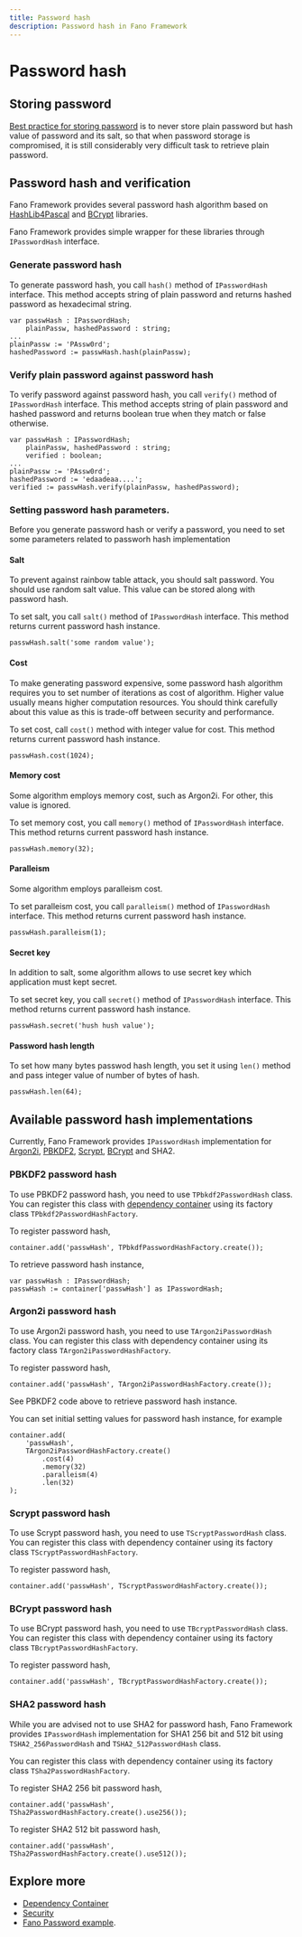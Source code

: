 ```yaml
---
title: Password hash
description: Password hash in Fano Framework
---
```


<h1 class="major">Password hash</h1>

## Storing password

[Best practice for storing password](https://cheatsheetseries.owasp.org/cheatsheets/Password_Storage_Cheat_Sheet.html) is to never store plain password but hash value of password and its salt, so that when password storage is compromised, it is still considerably very difficult task to retrieve plain password.

## Password hash and verification

Fano Framework provides several password hash algorithm based on [HashLib4Pascal](https://github.com/Xor-el/HashLib4Pascal) and [BCrypt](https://github.com/viniciussanchez/bcrypt) libraries.

Fano Framework provides simple wrapper for these libraries through `IPasswordHash` interface.

### Generate password hash

To generate password hash, you call `hash()` method of `IPasswordHash` interface. This method accepts string of plain password and returns hashed password as hexadecimal string.
```
var passwHash : IPasswordHash;
    plainPassw, hashedPassword : string;
...
plainPassw := 'PAssw0rd';
hashedPassword := passwHash.hash(plainPassw);
```

### Verify plain password against password hash

To verify password against password hash, you call `verify()` method of `IPasswordHash` interface. This method accepts string of plain password and hashed password and returns boolean true when they match or false otherwise.

```
var passwHash : IPasswordHash;
    plainPassw, hashedPassword : string;
    verified : boolean;
...
plainPassw := 'PAssw0rd';
hashedPassword := 'edaadeaa....';
verified := passwHash.verify(plainPassw, hashedPassword);
```
### Setting password hash parameters.
Before you generate password hash or verify a password, you need to set some parameters related to passworh hash implementation

#### Salt
To prevent against rainbow table attack, you should salt password. You should use random salt value. This value can be stored along with password hash.

To set salt, you call `salt()` method of `IPasswordHash` interface. This method returns current password hash instance.

```
passwHash.salt('some random value');
```

#### Cost
To make generating password expensive, some password hash algorithm requires you to set number of iterations as cost of algorithm.
Higher value usually means higher computation resources. You should think carefully about this value as this is trade-off between security and performance.

To set cost, call `cost()` method with integer value for cost.
This method returns current password hash instance.

```
passwHash.cost(1024);
```

#### Memory cost
Some algorithm employs memory cost, such as Argon2i. For other, this value is ignored.

To set memory cost, you call `memory()` method of `IPasswordHash` interface. This method returns current password hash instance.

```
passwHash.memory(32);
```
#### Paralleism
Some algorithm employs paralleism cost.

To set paralleism cost, you call `paralleism()` method of `IPasswordHash` interface. This method returns current password hash instance.

```
passwHash.paralleism(1);
```

#### Secret key
In addition to salt, some algorithm allows to use secret key which application must kept secret.

To set secret key, you call `secret()` method of `IPasswordHash` interface. This method returns current password hash instance.

```
passwHash.secret('hush hush value');
```
#### Password hash length
To set how many bytes passwod hash length, you set it using `len()` method and pass integer value of number of bytes of hash.

```
passwHash.len(64);
```

## Available password hash implementations

Currently, Fano Framework provides `IPasswordHash` implementation for [Argon2i](https://en.wikipedia.org/wiki/Argon2), [PBKDF2](https://tools.ietf.org/html/rfc2898), [Scrypt](https://tools.ietf.org/html/rfc7914), [BCrypt](https://en.wikipedia.org/wiki/Bcrypt) and SHA2.

### PBKDF2 password hash

To use PBKDF2 password hash, you need to use `TPbkdf2PasswordHash` class. You can register this class with [dependency container](/dependency-container) using its factory class `TPbkdf2PasswordHashFactory`.

To register password hash,
```
container.add('passwHash', TPbkdfPasswordHashFactory.create());
```
To retrieve password hash instance,

```
var passwHash : IPasswordHash;
passwHash := container['passwHash'] as IPasswordHash;
```

### Argon2i password hash

To use Argon2i password hash, you need to use `TArgon2iPasswordHash` class. You can register this class with dependency container using its factory class `TArgon2iPasswordHashFactory`.

To register password hash,
```
container.add('passwHash', TArgon2iPasswordHashFactory.create());
```
See PBKDF2 code above to retrieve password hash instance.

You can set initial setting values for password hash instance, for example

```
container.add(
    'passwHash',
    TArgon2iPasswordHashFactory.create()
        .cost(4)
        .memory(32)
        .paralleism(4)
        .len(32)
);
```

### Scrypt password hash

To use Scrypt password hash, you need to use `TScryptPasswordHash` class. You can register this class with dependency container using its factory class `TScryptPasswordHashFactory`.

To register password hash,
```
container.add('passwHash', TScryptPasswordHashFactory.create());
```

### BCrypt password hash

To use BCrypt password hash, you need to use `TBcryptPasswordHash` class. You can register this class with dependency container using its factory class `TBcryptPasswordHashFactory`.

To register password hash,
```
container.add('passwHash', TBcryptPasswordHashFactory.create());
```

### SHA2 password hash

While you are advised not to use SHA2 for password hash, Fano Framework provides `IPasswordHash` implementation for SHA1 256 bit and 512 bit using `TSHA2_256PasswordHash` and `TSHA2_512PasswordHash` class.

You can register this class with dependency container using its factory class `TSha2PasswordHashFactory`.

To register SHA2 256 bit password hash,
```
container.add('passwHash', TSha2PasswordHashFactory.create().use256());
```
To register SHA2 512 bit password hash,
```
container.add('passwHash', TSha2PasswordHashFactory.create().use512());
```

## Explore more

- [Dependency Container](/dependency-container)
- [Security](/security)
- [Fano Password example](https://github.com/fanoframework/fano-password).
